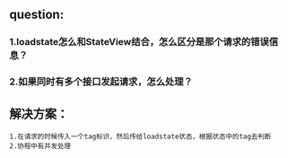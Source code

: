 ## question:
### 1.loadstate怎么和StateView结合，怎么区分是那个请求的错误信息？
### 2.如果同时有多个接口发起请求，怎么处理？


## 解决方案：
    1.在请求的时候传入一个tag标识，然后传给loadstate状态，根据状态中的tag去判断
    2.协程中有并发处理
